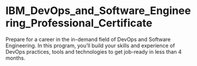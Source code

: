 # IBM_DevOps_and_Software_Engineering_Professional_Certificate
Prepare for a career in the in-demand field of DevOps and Software Engineering. In this program, you’ll build your skills and experience of DevOps practices, tools and technologies to get job-ready in less than 4 months.
